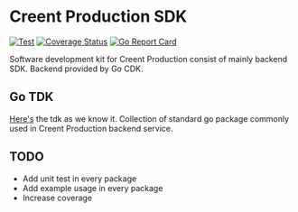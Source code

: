 # Creent Production SDK
[![Test](https://github.com/creent-production/cdk-go/actions/workflows/test.yaml/badge.svg)](https://github.com/creent-production/cdk-go/actions/workflows/test.yaml)
[![Coverage Status](https://coveralls.io/repos/github/creent-production/cdk-go/badge.svg?branch=main)](https://coveralls.io/github/creent-production/cdk-go?branch=main)
[![Go Report Card](https://goreportcard.com/badge/github.com/creent-production/cdk-go)](https://goreportcard.com/report/github.com/creent-production/cdk-go)

Software development kit for Creent Production consist of mainly backend SDK. Backend provided by Go CDK.

## Go TDK
[Here's](./go/) the tdk as we know it. Collection of standard go package commonly used in Creent Production backend service.

## TODO
- Add unit test in every package
- Add example usage in every package
- Increase coverage 
